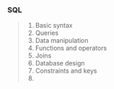 ### SQL

> 1. Basic syntax
> 2. Queries
> 3. Data manipulation
> 4. Functions and operators
> 5. Joins
> 6. Database design
> 7. Constraints and keys
> 8. 
